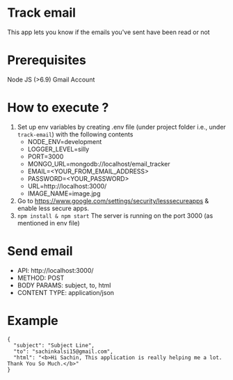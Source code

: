 # Track email
This app lets you know if the emails you've sent have been read or not
# Prerequisites
Node JS (>6.9)
Gmail Account
# How to execute ?
1. Set up env variables by creating .env file (under project folder i.e., under `track-email`) with the following contents
	 * NODE_ENV=development
	 * LOGGER_LEVEL=silly
	 * PORT=3000
	 * MONGO_URL=mongodb://localhost/email_tracker
	 * EMAIL=<YOUR_FROM_EMAIL_ADDRESS>
	 * PASSWORD=<YOUR_PASSWORD>
	 * URL=http://localhost:3000/
	 * IMAGE_NAME=image.jpg
2. Go to https://www.google.com/settings/security/lesssecureapps & enable less secure apps.
3. ```npm install & npm start``` The server is running on the port 3000 (as mentioned in env file)
# Send email
- API: http://localhost:3000/
- METHOD: POST
- BODY PARAMS: subject, to, html
- CONTENT TYPE: application/json
# Example
  ```
  {
	"subject": "Subject Line",
	"to": "sachinkalsi15@gmail.com",
	"html": "<b>Hi Sachin, This application is really helping me a lot. Thank You So Much.</b>"
 }
```
